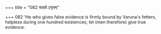 +++
title = "082 साक्ष्ये ऽनृतम्"

+++
082	'He who gives false evidence is firmly bound by Varuna's fetters, helpless during one hundred existences; let (men therefore) give true evidence.